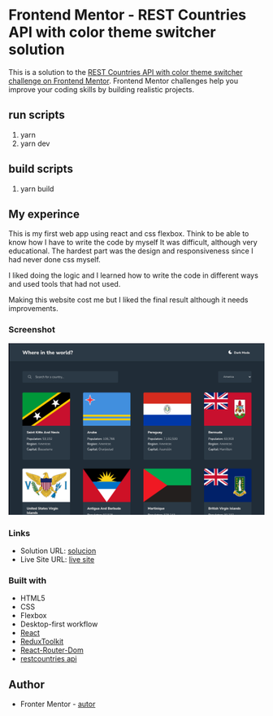 # Frontend Mentor - REST Countries API with color theme switcher solution

This is a solution to the [REST Countries API with color theme switcher challenge on Frontend Mentor](https://www.frontendmentor.io/challenges/rest-countries-api-with-color-theme-switcher-5cacc469fec04111f7b848ca). Frontend Mentor challenges help you improve your coding skills by building realistic projects.

## run scripts
1. yarn
2. yarn dev

## build scripts
1. yarn build

## My experince

This is my first web app using react and css flexbox. Think to be able to know how I have to write the code by myself
It was difficult, although very educational. The hardest part was the design and responsiveness since I had never done css myself.

I liked doing the logic and I learned how to write the code in different ways
and used tools that had not used.

Making this website cost me but I liked the final result although it needs improvements.

### Screenshot
![](design/Captura%20de%20pantalla_2023-08-19_16-07-30.png)

### Links
- Solution URL: [solucion](https://www.frontendmentor.io/solutions/restcountries-made-with-html-css-flexbox-and-react-ipEljlyzJU)
- Live Site URL: [live site](https://fastidious-peony-c0a314.netlify.app/)

### Built with
- HTML5
- CSS
- Flexbox
- Desktop-first workflow
- [React](https://reactjs.org/)
- [ReduxToolkit](https://redux-toolkit.js.org/)
- [React-Router-Dom](https://reactrouter.com/)
- [restcountries api](https://restcountries.com/)

## Author
- Fronter Mentor - [autor](https://www.frontendmentor.io/profile/Therocking)